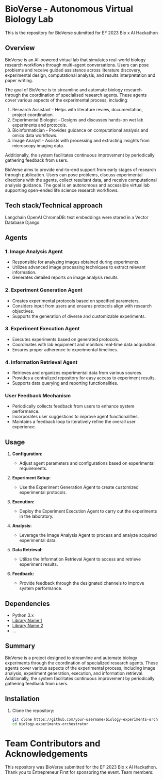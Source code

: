 # BioVerse - Autonomous Virtual Biology Lab
This is the repository for BioVerse submitted for EF 2023 Bio x AI Hackathon


## Overview

BioVerse is an AI-powered virtual lab that simulates real-world biology research workflows through multi-agent conversations. Users can pose problems and receive guided assistance across literature discovery, experimental design, computational analysis, and results interpretation and paper writing.

The goal of BioVerse is to streamline and automate biology research through the coordination of specialised research agents. These agents cover various aspects of the experimental process, including:

1. Research Assistant - Helps with literature review, documentation, project coordination.
2. Experimental Biologist - Designs and discusses hands-on wet lab experiments and protocols.
3. Bioinformatician - Provides guidance on computational analysis and omics data workflows.
4. Image Analyst - Assists with processing and extracting insights from microscopy imaging data.

Additionally, the system facilitates continuous improvement by periodically gathering feedback from users.

BioVerse aims to provide end-to-end support from early stages of research through publication. Users can pose problems, discuss experimental directions with the agents, collect resultant data, and receive computational analysis guidance. The goal is an autonomous and accessible virtual lab supporting open-ended life science research workflows.


## Tech stack/Technical approach
Langchain
OpenAI
ChromaDB: text embeddings were stored in a Vector Database
Django

## Agents

### 1. Image Analysis Agent

- Responsible for analyzing images obtained during experiments.
- Utilizes advanced image processing techniques to extract relevant information.
- Generates detailed reports on image analysis results.

### 2. Experiment Generation Agent

- Creates experimental protocols based on specified parameters.
- Considers input from users and ensures protocols align with research objectives.
- Supports the generation of diverse and customizable experiments.

### 3. Experiment Execution Agent

- Executes experiments based on generated protocols.
- Coordinates with lab equipment and monitors real-time data acquisition.
- Ensures proper adherence to experimental timelines.

### 4. Information Retrieval Agent

- Retrieves and organizes experimental data from various sources.
- Provides a centralized repository for easy access to experiment results.
- Supports data querying and reporting functionalities.

### User Feedback Mechanism

- Periodically collects feedback from users to enhance system performance.
- Incorporates user suggestions to improve agent functionalities.
- Maintains a feedback loop to iteratively refine the overall user experience.



## Usage

1. **Configuration:**
   - Adjust agent parameters and configurations based on experimental requirements.

2. **Experiment Setup:**
   - Use the Experiment Generation Agent to create customized experimental protocols.

3. **Execution:**
   - Deploy the Experiment Execution Agent to carry out the experiments in the laboratory.

4. **Analysis:**
   - Leverage the Image Analysis Agent to process and analyze acquired experimental data.

5. **Data Retrieval:**
   - Utilize the Information Retrieval Agent to access and retrieve experiment results.

6. **Feedback:**
   - Provide feedback through the designated channels to improve system performance.

## Dependencies

- Python 3.x
- [Library Name 1](link_to_library_1)
- [Library Name 2](link_to_library_2)
- ...


## Summary
BioVerse is a project designed to streamline and automate biology experiments through the coordination of specialized research agents. These agents cover various aspects of the experimental process, including image analysis, experiment generation, execution, and information retrieval. Additionally, the system facilitates continuous improvement by periodically gathering feedback from users.

## Installation

1. Clone the repository:

   ```bash
   git clone https://github.com/your-username/biology-experiments-orchestrator.git
   cd biology-experiments-orchestrator

# Team Contributors and Acknowledgements
This repository was BioVerse submitted for the EF 2023 Bio x AI Hackathon. Thank you to Entrepreneur First for sponsoring the event. Team members: 

